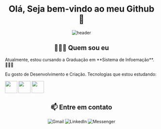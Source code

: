 <h1 align="center">Olá, Seja bem-vindo ao meu Github 👋</h1>

<div align="center">
   <img src="https://github.com/Ileriayo/ileriayo/blob/master/images/header.gif" alt="header"/>
</div>

<h2 align="center">👨🏿‍💻 Quem sou eu </h2>
Atualmente, estou cursando a Graduação em **Sistema de Infoemação**.👨🏿‍💻

Eu gosto de Desenvolvimento e Criação. Tecnologias que estou estudando:

<img src="http://pngimg.com/uploads/github/github_PNG70.png" height="40"/>
<img src="https://cdn.iconscout.com/icon/free/png-256/linkedin-42-151143.png" height="40"/>
<img src="https://upload.wikimedia.org/wikipedia/commons/thumb/4/48/Markdown-mark.svg/1280px-Markdown-mark.svg.png" height="40"/>

<h2 align="center">📫 Entre em contato </h2>
<p align="center">
   	<img alt="Gmail" src="https://img.shields.io/badge/Gmail-D14836?style=for-the-badge&logo=gmail&logoColor=white" />
      <img alt="LinkedIn" src="https://img.shields.io/badge/linkedin%20-%230077B5.svg?&style=for-the-badge&logo=linkedin&logoColor=white"/>
      <img alt="Messenger" src="https://img.shields.io/badge/Messenger-00B2FF?style=for-the-badge&logo=messenger&logoColor=white" />
</p>
